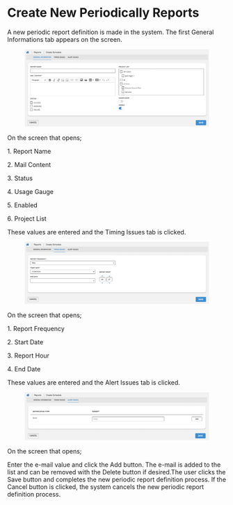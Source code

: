 # Create New Periodically Reports

A new periodic report definition is made in the system. The first General Informations tab appears on the screen.

<figure><img src="../../../.gitbook/assets/Ekran Resmi 2023-06-21 09.27.48.png" alt=""><figcaption></figcaption></figure>

On the screen that opens;

1\. Report Name

2\. Mail Content

3\. Status

4\. Usage Gauge

5\. Enabled

6\. Project List

These values are entered and the Timing Issues tab is clicked.

<figure><img src="../../../.gitbook/assets/Ekran Resmi 2023-06-21 09.31.11.png" alt=""><figcaption></figcaption></figure>

On the screen that opens;

1\. Report Frequency

2\. Start Date

3\. Report Hour

4\. End Date

These values are entered and the Alert Issues tab is clicked.

<figure><img src="../../../.gitbook/assets/Ekran Resmi 2023-06-21 09.37.48.png" alt=""><figcaption></figcaption></figure>

On the screen that opens;

Enter the e-mail value and click the Add button. The e-mail is added to the list and can be removed with the Delete button if desired.The user clicks the Save button and completes the new periodic report definition process. If the Cancel button is clicked, the system cancels the new periodic report definition process.
